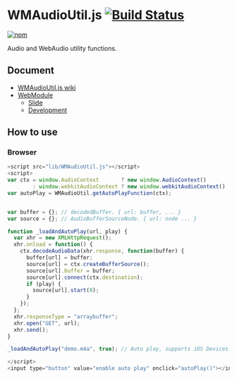 # WMAudioUtil.js [![Build Status](https://travis-ci.org/uupaa/WMAudioUtil.js.png)](http://travis-ci.org/uupaa/WMAudioUtil.js)

[![npm](https://nodei.co/npm/uupaa.wmaudioutil.js.png?downloads=true&stars=true)](https://nodei.co/npm/uupaa.wmaudioutil.js/)

Audio and WebAudio utility functions.

## Document

- [WMAudioUtil.js wiki](https://github.com/uupaa/WMAudioUtil.js/wiki/WMAudioUtil)
- [WebModule](https://github.com/uupaa/WebModule)
    - [Slide](http://uupaa.github.io/Slide/slide/WebModule/index.html)
    - [Development](https://github.com/uupaa/WebModule/wiki/Development)

## How to use

### Browser

```js
<script src="lib/WMAudioUtil.js"></script>
<script>
var ctx = window.AudioContext       ? new window.AudioContext()
        : window.webkitAudioContext ? new window.webkitAudioContext() : null;
var autoPlay = WMAudioUtil.getAutoPlayFunction(ctx);


var buffer = {}; // decodedBuffer. { url: buffer, ... }
var source = {}; // AudioBufferSourceNode. { url: node ... }

function _loadAndAutoPlay(url, play) {
  var xhr = new XMLHttpRequest();
  xhr.onload = function() {
    ctx.decodeAudioData(xhr.response, function(buffer) {
      buffer[url] = buffer;
      source[url] = ctx.createBufferSource();
      source[url].buffer = buffer;
      source[url].connect(ctx.destination);
      if (play) {
        source[url].start(0);
      }
    });
  };
  xhr.responseType = "arraybuffer";
  xhr.open("GET", url);
  xhr.send();
}

_loadAndAutoPlay("demo.m4a", true); // Auto play, supports iOS Devices.

</script>
<input type="button" value="enable auto play" onclick="autoPlay()"></input>
```


